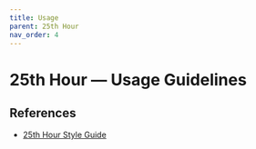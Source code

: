 ```yaml
---
title: Usage
parent: 25th Hour
nav_order: 4
---
```


# 25th Hour — Usage Guidelines

## References
- [25th Hour Style Guide](/assets/25th-hour/25th-hour-style-guide-v2.pdf)


